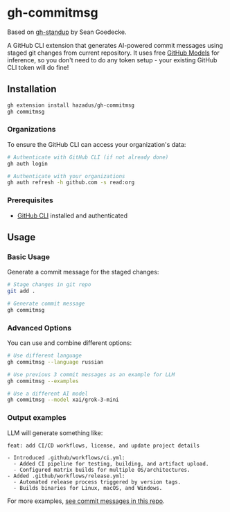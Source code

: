 # gh-commitmsg

Based on [gh-standup](https://github.com/sgoedecke/gh-standup) by Sean Goedecke.

A GitHub CLI extension that generates AI-powered commit messages using staged git changes from current repository. It uses free [GitHub Models](https://docs.github.com/en/github-models) for inference, so you don't need to do any token setup - your existing GitHub CLI token will do fine!

## Installation

```bash
gh extension install hazadus/gh-commitmsg
gh commitmsg
```

### Organizations

To ensure the GitHub CLI can access your organization's data:

```bash
# Authenticate with GitHub CLI (if not already done)
gh auth login

# Authenticate with your organizations
gh auth refresh -h github.com -s read:org
```

### Prerequisites

- [GitHub CLI](https://cli.github.com/) installed and authenticated

## Usage

### Basic Usage

Generate a commit message for the staged changes:

```bash
# Stage changes in git repo
git add .

# Generate commit message
gh commitmsg
```

### Advanced Options

You can use and combine different options:

```bash
# Use different language
gh commitmsg --language russian

# Use previous 3 commit messages as an example for LLM
gh commitmsg --examples

# Use a different AI model
gh commitmsg --model xai/grok-3-mini
```

### Output examples

LLM will generate something like:

```
feat: add CI/CD workflows, license, and update project details

- Introduced .github/workflows/ci.yml:
  - Added CI pipeline for testing, building, and artifact upload.
  - Configured matrix builds for multiple OS/architectures.
- Added .github/workflows/release.yml:
  - Automated release process triggered by version tags.
  - Builds binaries for Linux, macOS, and Windows.
```

For more examples, [see commit messages in this repo](https://github.com/hazadus/gh-commitmsg/commits/main/).
